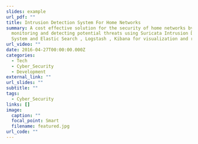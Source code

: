 ```yaml
---
slides: example
url_pdf: ""
title: Intrusion Detection System For Home Networks
summary: A cost effective solution for the security of home networks by
  monitoring and detecting potential threats using Suricata Intrusion Detection
  System and Elastic Search , Logstash , Kibana for visualization and reporting.
url_video: ""
date: 2016-04-27T00:00:00.000Z
categories:
  - Tech
  - Cyber_Security
  - Development
external_link: ""
url_slides: ""
subtitle: ""
tags:
  - Cyber_Security
links: []
image:
  caption: ""
  focal_point: Smart
  filename: featured.jpg
url_code: ""
---
```


